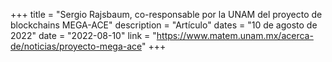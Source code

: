 +++
title = "Sergio Rajsbaum, co-responsable por la UNAM del proyecto de blockchains MEGA-ACE"
description = "Artículo"
dates = "10 de agosto de 2022"
date = "2022-08-10"
link = "https://www.matem.unam.mx/acerca-de/noticias/proyecto-mega-ace"
+++

